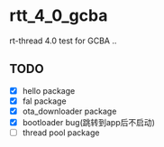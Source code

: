# rtt_4_0_gcba
rt-thread 4.0  test for GCBA
..
## TODO
- [X] hello package
- [X] fal package
- [X] ota_downloader package
- [X] bootloader bug(跳转到app后不启动)
- [ ] thread pool package